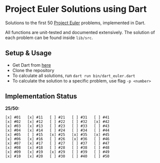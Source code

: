 # Project Euler Solutions using Dart

Solutions to the first 50 [Project Euler](https://projecteuler.net) problems,
implemented in Dart. 

All functions are unit-tested and documented extensively. The solution of each
problem can be found inside `lib/src`. 

## Setup & Usage

* Get Dart from [here](https://dart.dev)
* Clone the repository
* To calculate all solutions, run `dart run bin/dart_euler.dart`
* To calculate the solution to a specific problem, use flag `-p <number>`

## Implementation Status

**25/50:**

```
[x] #01   [x] #11   [ ] #21   [ ] #31   [ ] #41 
[x] #02   [x] #12   [ ] #22   [ ] #32   [x] #42
[x] #03   [x] #13   [ ] #23   [ ] #33   [ ] #43
[x] #04   [x] #14   [ ] #24   [ ] #34   [ ] #44
[x] #05   [ ] #15   [x] #25   [x] #35   [x] #45
[x] #06   [x] #16   [ ] #26   [x] #36   [ ] #46
[x] #07   [x] #17   [ ] #27   [ ] #37   [ ] #47
[x] #08   [x] #18   [ ] #28   [ ] #38   [ ] #48
[x] #09   [x] #19   [x] #29   [ ] #39   [ ] #49
[x] #10   [x] #20   [ ] #30   [ ] #40   [ ] #50
```
